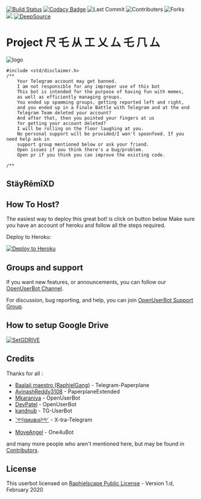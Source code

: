 [![Build Status](https://travis-ci.com/niteshraj2310/RemixGeng.svg?branch=sql-extended)](https://travis-ci.com/niteshraj2310/RemixGeng) [![Codacy Badge](https://app.codacy.com/project/badge/Grade/38fee611df7c4312be63a15cad64a50a)](https://www.codacy.com/manual/sahyam2019/oub-remix?utm_source=github.com&amp;utm_medium=referral&amp;utm_content=sahyam2019/oub-remix&amp;utm_campaign=Badge_Grade) ![Last Commit](https://img.shields.io/github/last-commit/niteshraj2310/RemixGeng)
![Contributers](https://img.shields.io/github/contributors/sahyam2019/oub-remix)
![Forks](https://img.shields.io/github/forks/sahyam2019/oub-remix)    
<a href="https://t.me/Nitesh_231"><img src="https://img.shields.io/badge/-Contact%20Meh🔥😂-black.svg?logo=WhatsApp"></a> 
<a href="https://deepsource.io/gh/niteshraj2310/RemixGeng/?ref=repository-badge" target="_blank"><img alt="DeepSource" title="DeepSource" src="https://static.deepsource.io/deepsource-badge-light-mini.svg"></a>

# Project 尺 乇 从 工 乂 厶 乇 𠘨 厶

![logo](https://telegra.ph/file/581d9d1e56d67aab89a14.jpg)

```
#include <std/disclaimer.h>
/**
    Your Telegram account may get banned.
    I am not responsible for any improper use of this bot
    This bot is intended for the purpose of having fun with memes,
    as well as efficiently managing groups.
    You ended up spamming groups, getting reported left and right,
    and you ended up in a Finale Battle with Telegram and at the end
    Telegram Team deleted your account?
    And after that, then you pointed your fingers at us
    for getting your account deleted?
    I will be rolling on the floor laughing at you.
    No personal support will be provided/I won't spoonfeed. If you need help ask in 
    support group mentioned below or ask your friend.
    Open issues if you think there's a bug/problem.
    Open pr if you think you can improve the existing code.
    
/**
```
## StäyRēmîXD

## How To Host?

The easiest way to deploy this great bot! is click on button below
Make sure you have an account of heroku and follow all the steps required.

Deploy to Heroku:
<p align="left"><a href="https://heroku.com/deploy?template=https://github.com/niteshraj2310/RemixGeng/tree/sql-extended"> <img src="https://www.herokucdn.com/deploy/button.svg" alt="Deploy to Heroku" /></a></p>

## Groups and support

If you want new features, or announcements, you can follow our [OpenUserBot Channel](https://t.me/PaperplaneExtended_news).

For discussion, bug reporting, and help, you can join [OpenUserBot Support Group](https://t.me/PPE_Support).

## How to setup Google Drive
[![SetGDRIVE](https://telegra.ph/file/fde15d05e4bde3448b01a.png)](https://telegra.ph/How-To-Setup-Google-Drive-04-03)

## Credits

Thanks for all : 
* [Baalaji maestro (RaphielGang)](https://github.com/RaphielGang) - Telegram-Paperplane
* [AvinashReddy3108](https://github.com/AvinashReddy3108) - PaperplaneExtended
* [Mkaraniya](https://github.com/mkaraniya) - OpenUserBot
* [DevPatel](https://github.com/Devp73) - OpenUserBot
* [kandnub](https://github.com/kandnub) - TG-UserBot
* [༺αиυвιѕ༻](https://github.com/Dark-Princ3) - X-tra-Telegram
* [MoveAngel](https://github.com/MoveAngel) - One4uBot

and many more people who aren't mentioned here, but may be found in [Contributors](https://github.com/sahyam2019/oub-remix/graphs/contributors).

## License

This userbot licensed on [Raphielscape Public License](https://github.com/niteshraj2310/RemixGeng/blob/sql-extended/LICENSE) - Version 1.d, February 2020
